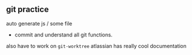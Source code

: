 ## git practice

auto generate js / some file
- commit and understand all git functions.


also have to work on `git-worktree`
atlassian has really cool documentation